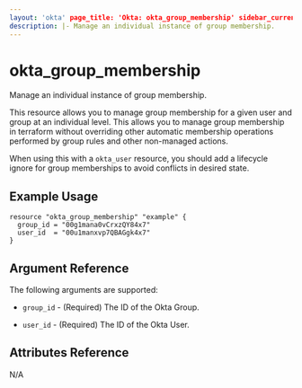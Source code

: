 ```yaml
---
layout: 'okta' page_title: 'Okta: okta_group_membership' sidebar_current: 'docs-okta-resource-group-membership'
description: |- Manage an individual instance of group membership.
---
```


# okta_group_membership

Manage an individual instance of group membership.

This resource allows you to manage group membership for a given user and group at an individual level. This allows you
to manage group membership in terraform without overriding other automatic membership operations performed by group
rules and other non-managed actions.

When using this with a `okta_user` resource, you should add a lifecycle ignore for group memberships to avoid conflicts
in desired state.

## Example Usage

```hcl
resource "okta_group_membership" "example" {
  group_id = "00g1mana0vCrxzQY84x7"
  user_id  = "00u1manxvp7QBAGgk4x7"
}
```

## Argument Reference

The following arguments are supported:

- `group_id` - (Required) The ID of the Okta Group.

- `user_id` - (Required) The ID of the Okta User.

## Attributes Reference

N/A
